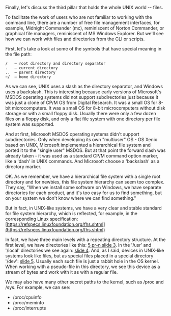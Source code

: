 Finally, let's discuss the third pillar that holds the whole UNIX world -- files.

To facilitate the work of users who are not familiar to working with the command line, there are a number of free file management interfaces, for example, Midnight Commander (mc), reminiscent of Norton Commander, or graphical file managers, reminiscent of MS Windows Explorer. But we'll see how we can work with files and directories from the CLI or scripts.

First, let's take a look at some of the symbols that have special meaning in the file path:
```
/	– root directory and directory separator
.	– current directory
..	– parent directory
~/	– home directory
```

As we can see, UNIX uses a slash as the directory separator, and Windows uses a backslash. This is interesting because early versions of Microsoft's MSDOS operating systems did not support subdirectories just because it was just a clone of CP/M OS from Digital Research. It was a small OS for 8-bit microcomputers. It was a small OS for 8-bit microcomputers without disk storage or with a small floppy disk. Usually there were only a few dozen files on a floppy disk, and only a flat file system with one directory per file system was supported.

And at first, Microsoft MSDOS operating systems didn't support subdirectories. Only when developing its own "multiuser" OS - OS Xenix based on UNIX, Microsoft implemented a hierarchical file system and ported it to the "single user" MSDOS. But at that point the forward slash was already taken - it was used as a standard CP/M command option marker, like a 'dash' in UNIX commands. And Microsoft choose a 'backslash' as a directory marker.

OK. As we remember, we have a hierarchical file system with a single root directory and for newbies, this file system hierarchy can seem too complex. They say, "When we install some software on Windows, we have separate directories for each product, and it's too easy for us to find something, but on your system we don't know where we can find something."

But in fact, in UNIX-like systems, we have a very clear and stable standard for file system hierarchy, which is reflected, for example, in the corresponding Linux specification:
[https://refspecs.linuxfoundation.org/fhs.shtml](https://refspecs.linuxfoundation.org/fhs.shtml)

In fact, we have three main levels with a repeating directory structure. At the first level, we have directories like this: [5 pr-n slide 3](http://sdn.ifmo.ru/education/courses/free-libre-and-open-source-software/lectures/lecture-5/). In the '/usr' and '/local' directories we see again: [slide 4](http://sdn.ifmo.ru/education/courses/free-libre-and-open-source-software/lectures/lecture-5/).
And, as I said, devices in UNIX-like systems look like files, but as special files placed in a special directory '/dev': [slide 5](http://sdn.ifmo.ru/education/courses/free-libre-and-open-source-software/lectures/lecture-5/). Usually each such file is just a rabbit hole in the OS kernel. When working with a pseudo-file in this directory, we see this device as a stream of bytes and work with it as with a regular file.

We may also have many other secret paths to the kernel, such as /proc and /sys. For example, we can see:
* /proc/cpuinfo
* /proc/meminfo
* /proc/interrupts


